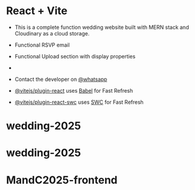 # React + Vite

- This is a complete function wedding website built with MERN stack and Cloudinary as a cloud storage.
- Functional RSVP email
- Functional Upload section with display properties
- 
- Contact the developer on [@whatsapp](https://wa.me/message/CHA5YYYVU65EM1)

- [@vitejs/plugin-react](https://github.com/vitejs/vite-plugin-react/blob/main/packages/plugin-react/README.md) uses [Babel](https://babeljs.io/) for Fast Refresh
- [@vitejs/plugin-react-swc](https://github.com/vitejs/vite-plugin-react-swc) uses [SWC](https://swc.rs/) for Fast Refresh
# wedding-2025
# wedding-2025
# MandC2025-frontend
